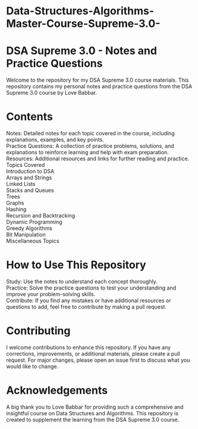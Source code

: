# Data-Structures-Algorithms-Master-Course-Supreme-3.0-
# DSA Supreme 3.0 - Notes and Practice Questions
Welcome to the repository for my DSA Supreme 3.0 course materials. This repository contains my personal notes and practice questions from the DSA Supreme 3.0 course by Love Babbar. <br>

# Contents
Notes: Detailed notes for each topic covered in the course, including explanations, examples, and key points. <br>
Practice Questions: A collection of practice problems, solutions, and explanations to reinforce learning and help with exam preparation. <br>
Resources: Additional resources and links for further reading and practice. <br>
Topics Covered <br>
Introduction to DSA <br>
Arrays and Strings <br>
Linked Lists <br>
Stacks and Queues <br>
Trees <br>
Graphs <br>
Hashing <br>
Recursion and Backtracking <br>
Dynamic Programming <br>
Greedy Algorithms <br>
Bit Manipulation <br>
Miscellaneous Topics <br>
# How to Use This Repository
Study: Use the notes to understand each concept thoroughly. <br>
Practice: Solve the practice questions to test your understanding and improve your problem-solving skills. <br>
Contribute: If you find any mistakes or have additional resources or questions to add, feel free to contribute by making a pull request. <br>
# Contributing
I welcome contributions to enhance this repository. If you have any corrections, improvements, or additional materials, please create a pull request. For major changes, please open an issue first to discuss what you would like to change. <br>

# Acknowledgements
A big thank you to Love Babbar for providing such a comprehensive and insightful course on Data Structures and Algorithms. This repository is created to supplement the learning from the DSA Supreme 3.0 course. <br>

